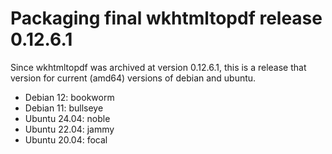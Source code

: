 Packaging final wkhtmltopdf release 0.12.6.1
============================================

Since wkhtmltopdf was archived at version 0.12.6.1, this is a release that version for
current (amd64) versions of debian and ubuntu.

  - Debian 12: bookworm
  - Debian 11: bullseye
  - Ubuntu 24.04: noble
  - Ubuntu 22.04: jammy
  - Ubuntu 20.04: focal
